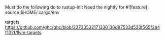 Must do the following do to rustup-init
Need the nightly for #![feature]
source $HOME/.cargo/env



targets 
https://github.com/ghc/ghc/blob/22733532171330136d87533d523f565f2a4f102f/llvm-targets
